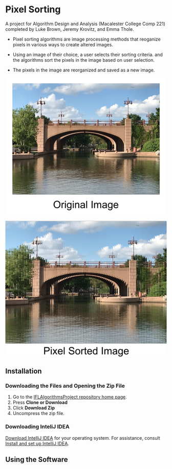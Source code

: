 # Pixel Sorting 

A project for Algorithm Design and Analysis (Macalester College Comp 221) completed by Luke Brown, Jeremy Krovitz, and Emma Thole. 

* Pixel sorting algorithms are image processing methods that reoganize pixels in various ways to create altered images. 

* Using an image of their choice, a user selects their sorting criteria. and the algorithms sort the pixels in the image based on user selection.  

* The pixels in the image are reorganized and saved as a new image. 

<p align="center">
<img src="CentennialLakesBridgeOriginalImage.png" alt="Before pixel sort" width="550">	
  </p>
  
  <p align="center">
<img src="CentennialLakesBridgeSortedImage.png" alt="After pixel sort" width="550">	
  </p>


## Installation

### Downloading the Files and Opening the Zip File
1. Go to the [IFLAlgorithmsProject repository home page](https://github.com/jkrovitz/IFLAlgorithmsProject). 
2. Press **Clone or Download**
3. Click **Download Zip**
4. Uncompress the zip file. 

### Downloading InteliJ IDEA
[Download IntelliJ IDEA](https://www.jetbrains.com/idea/) for your operating system. For assistance, consult [Install and set up IntelliJ IDEA](https://www.jetbrains.com/help/idea/install-and-set-up-product.html).


## Using the Software




